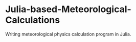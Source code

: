 # Julia-based-Meteorological-Calculations
Writing meteorological physics calculation program in Julia.


